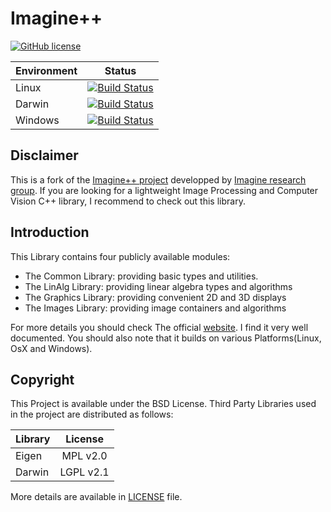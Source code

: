 # Imagine++

[![GitHub license](https://img.shields.io/badge/license-New%20BSD-blue.svg)](https://raw.githubusercontent.com/Ethiy/imagine-pp/master/LICENSE)

| Environment              | Status        |
| ------------------------ |:-------------:|
| Linux                    | [![Build Status](https://travis-ci.org/Ethiy/imagine-pp.svg?branch=master)](https://travis-ci.org/Ethiy/imagine-pp)|
| Darwin                   |[![Build Status](https://travis-ci.org/Ethiy/imagine-pp.svg?branch=master)](https://travis-ci.org/Ethiy/imagine-pp)|
| Windows                  | [![Build Status](https://ci.appveyor.com/api/projects/status/94v86tb23191aabt/branch/master?svg=true)](https://ci.appveyor.com/project/Ethiy/imagine-pp/branch/master)|

## Disclaimer

This is a fork of the [Imagine++ project](http://imagine.enpc.fr/~monasse/Imagine++) developped by [Imagine research group](http://imagine.enpc.fr).
If you are looking for a lightweight Image Processing and Computer Vision C++ library, I recommend to check out this library.

## Introduction

This Library contains four publicly available modules:

* The Common Library: providing basic types and utilities.
* The LinAlg Library: providing linear algebra types and algorithms
* The Graphics Library: providing convenient 2D and 3D displays
* The Images Library: providing image containers and algorithms

For more details you should check The official [website](http://imagine.enpc.fr/~monasse/Imagine++/index.html). I find it very well documented. You should also note that it builds on various Platforms(Linux, OsX and Windows).

## Copyright

This Project is available under the BSD License. Third Party Libraries used in the project are distributed as follows:

| Library              | License       |
| -------------------- |:-------------:|
| Eigen                | MPL v2.0      |
| Darwin               | LGPL v2.1     |

More details are available in [LICENSE](https://github.com/Ethiy/imagine-pp/blob/master/LICENSE) file.
